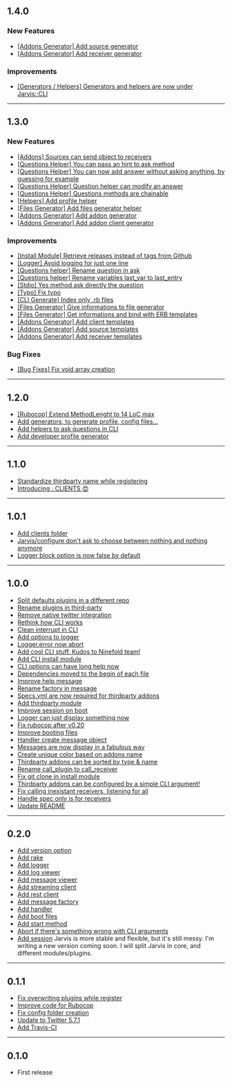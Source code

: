 1.4.0
-----
### New Features
* [[Addons Generator] Add source generator](https://github.com/Jarvis-Bot/Jarvis-Core/commit/89492e8e7f0a49e7e687530cb7eb385d8941794c)
* [[Addons Generator] Add receiver generator](https://github.com/Jarvis-Bot/Jarvis-Core/commit/2d9a3ff0f2ed67bd6621437a157ac892809a6e7f)

### Improvements
* [[Generators / Helpers] Generators and helpers are now under Jarvis::CLI](https://github.com/Jarvis-Bot/Jarvis-Core/commit/f3866d23ad49abd3196a2ec61a46a3dd16264b78)

----------

1.3.0
-----
### New Features
* [[Addons] Sources can send object to receivers](https://github.com/Jarvis-Bot/Jarvis-Core/commit/d0f4dd1b7c264994a41c36d5c440c8506c6d7731)
* [[Questions Helper] You can pass an hint to ask method](https://github.com/Jarvis-Bot/Jarvis-Core/commit/4b05f21c6a1dc591d8e1a54a7c5376b01881b59e)
* [[Questions Helper] You can now add answer without asking anything, by guessing for example](https://github.com/Jarvis-Bot/Jarvis-Core/commit/9a3ce6f40fe6f642bf6ba456555e3a573c405597)
* [[Questions Helper] Question helper can modify an answer](https://github.com/Jarvis-Bot/Jarvis-Core/commit/d70a976422c2a4523c934c3c45bc18227015e790)
* [[Questions Helper] Questions methods are chainable](https://github.com/Jarvis-Bot/Jarvis-Core/commit/4b157fa5a547f8a77e5c3e5d8bcc8324e9fc797c)
* [[Helpers] Add profile helper](https://github.com/Jarvis-Bot/Jarvis-Core/commit/adc69da078e5b49c56bdb531331798545b2493d2)
* [[Files Generator] Add files generator helper](https://github.com/Jarvis-Bot/Jarvis-Core/commit/aceac61c4aa912e0cc0b771fb1530eb6a5d71666)
* [[Addons Generator] Add addon generator](https://github.com/Jarvis-Bot/Jarvis-Core/commit/a0f3fa8e282e73636250bd17ba32167cb258cddf)
* [[Addons Generator] Add addon client generator](https://github.com/Jarvis-Bot/Jarvis-Core/commit/fe21a7f68ec93a3d668d654cc57fb5d81fc45140)

### Improvements
* [[Install Module] Retrieve releases instead of tags from Github](https://github.com/Jarvis-Bot/Jarvis-Core/commit/668766edf283e85d58982cff7dfa7b6af6773731)
* [[Logger] Avoid logging for just one line](https://github.com/Jarvis-Bot/Jarvis-Core/commit/b855c859c9f455c8f9cbb0abbe098326bce432f5)
* [[Questions helper] Rename question in ask](https://github.com/Jarvis-Bot/Jarvis-Core/commit/a417096d3d54891beb733456082dfa4f158a8fef)
* [[Questions helper] Rename variables last_var to last_entry](https://github.com/Jarvis-Bot/Jarvis-Core/commit/b76b61bccd540f7005e7a127e0c7f5c214dbe4d2)
* [[Stdio] Yes method ask directly the question](https://github.com/Jarvis-Bot/Jarvis-Core/commit/e70292ec6dd23fdc359f28676ee070012563a873)
* [[Typo] Fix typo](https://github.com/Jarvis-Bot/Jarvis-Core/commit/02f150c153041a274a2bbc046cd4816fe6836f2a)
* [[CLI Generate] Index only .rb files](https://github.com/Jarvis-Bot/Jarvis-Core/commit/3a142cb015f9d6d3e95b643c077462aa196bbb62)
* [[Files Generator] Give informations to file generator](https://github.com/Jarvis-Bot/Jarvis-Core/commit/cb54b3d61e631aa1d6cba2dd7045540c9c1a8469)
* [[Files Generator] Get informations and bind with ERB templates](https://github.com/Jarvis-Bot/Jarvis-Core/commit/2fb45400a500f62d3433a46b55a6224800b05637)
* [[Addons Generator] Add client templates](https://github.com/Jarvis-Bot/Jarvis-Core/commit/36fb4c3fec7f4304c9ee4996f5ba9ab6eb6f9eba)
* [[Addons Generator] Add source templates](https://github.com/Jarvis-Bot/Jarvis-Core/commit/7b3273fbfdce4128afa54872e0c59ac36b59eca8)
* [[Addons Generator] Add receiver templates](https://github.com/Jarvis-Bot/Jarvis-Core/commit/45fbfcdec00958ce7c57f00ad534dad56af3af97)

### Bug Fixes
* [[Bug Fixes] Fix void array creation](https://github.com/Jarvis-Bot/Jarvis-Core/commit/0582b224ad61a3a6759b9d5aa577ca712cbd3447)

----------

1.2.0
-----
* [[Rubocop] Extend MethodLenght to 14 LoC max](https://github.com/Jarvis-Bot/Jarvis-Core/commit/49c2236d3bdf1d3828c28c107046e0fb2ac59576)
* [Add generators, to generate profile, config files...](https://github.com/Jarvis-Bot/Jarvis-Core/commit/173b8d3121852cb1b524593e4b46e8b1051c486b)
* [Add helpers to ask questions in CLI](https://github.com/Jarvis-Bot/Jarvis-Core/commit/56bfd513fbc5ea2ba3694737ec1daff6f06da988)
* [Add developer profile generator](https://github.com/Jarvis-Bot/Jarvis-Core/commit/fa281ceb21161aff12bd8251d99956333f760baf)

----------

1.1.0
-----
* [Standardize thirdparty name while registering](https://github.com/Jarvis-Bot/Jarvis-Core/commit/662fb46e85ddb19965257b78a5db54e63ff6af58)
* [Introducing : CLIENTS :heart_eyes:](https://github.com/Jarvis-Bot/Jarvis-Core/commit/d38c91e561c58f4c2f119daeea55bdccfc9d318a)

----------

1.0.1
-----
* [Add clients folder](https://github.com/Jarvis-Bot/Jarvis-Core/commit/b810e165a32024451654fcb6c460852666b47a6b)
* [Jarvis/configure don't ask to choose between nothing and nothing anymore](https://github.com/Jarvis-Bot/Jarvis-Core/commit/f562b8aa33a772f427037002f77580a5a815a203)
* [Logger block option is now false by default](https://github.com/Jarvis-Bot/Jarvis-Core/commit/1ecbfaf3bb7dc7fda30524faf699972f4b7c9bae)

----------

1.0.0
-----
* [Split defaults plugins in a different repo](https://github.com/Jarvis-Bot/Jarvis-Core/commit/c8612a17ebeb1260e5f7a95cd36ae898ff775070)
* [Rename plugins in third-party](https://github.com/Jarvis-Bot/Jarvis-Core/commit/ee4b2a287d0283f32a683ba25c7fab293ea09d7e)
* [Remove native twitter integration](https://github.com/Jarvis-Bot/Jarvis-Core/commit/1f180dfe4d1d207a0d92a274cd34c64c835c7edf)
* [Rethink how CLI works](https://github.com/Jarvis-Bot/Jarvis-Core/commit/47e8445f2ca88375a0d1757dcf7ad242cea74a0b)
* [Clean interrupt in CLI](https://github.com/Jarvis-Bot/Jarvis-Core/commit/eb5363247fb71509af6b4c1c737c28de8f152d6f)
* [Add options to logger](https://github.com/Jarvis-Bot/Jarvis-Core/commit/e87420d5582c6a67c390e3ae4da9fbfd38c33989)
* [Logger.error now abort](https://github.com/Jarvis-Bot/Jarvis-Core/commit/cff690387fb664bcb2f3dfb6caf0fffcfe146c54)
* [Add cool CLI stuff. Kudos to Ninefold team!](https://github.com/Jarvis-Bot/Jarvis-Core/commit/627be0215aed4dc61daf6fd130f797ae80f9f970)
* [Add CLI install module](https://github.com/Jarvis-Bot/Jarvis-Core/commit/aadbc474cc420c865dfd33cbd6f6882376b6e8fe)
* [CLI options can have long help now](https://github.com/Jarvis-Bot/Jarvis-Core/commit/a4a0fb9e1a480f29062dc775152c73139ac54bda)
* [Dependencies moved to the begin of each file](https://github.com/Jarvis-Bot/Jarvis-Core/commit/99c27b5603dbec6f5aa8d3b8fa02587b77491507)
* [Improve help message](https://github.com/Jarvis-Bot/Jarvis-Core/commit/b29b6309c9115ef42ddc35c07525b5a41a0645ac)
* [Rename factory in message](https://github.com/Jarvis-Bot/Jarvis-Core/commit/661af0a40cab4c6ecfa1c8886610643a7a837735)
* [Specs.yml are now required for thirdparty addons](https://github.com/Jarvis-Bot/Jarvis-Core/commit/987ff6ec3f88b414dc98463c6ab0e30dced58411)
* [Add thirdparty module](https://github.com/Jarvis-Bot/Jarvis-Core/commit/b0b2d72abe88596e7b832445af5f449b8b7a8c98)
* [Improve session on boot](https://github.com/Jarvis-Bot/Jarvis-Core/commit/1035fb41d10cca30f61e77c68a2f3ea8ccde81e6)
* [Logger can just display something now](https://github.com/Jarvis-Bot/Jarvis-Core/commit/0a0b4b5961c06ae5b22f400550b7bab488987fe8)
* [Fix rubocop after v0.20](https://github.com/Jarvis-Bot/Jarvis-Core/commit/cd35e937a5120eda6e9975c2c63fb1c09ef77360)
* [Improve booting files](https://github.com/Jarvis-Bot/Jarvis-Core/commit/dcc5cc8becab6c4bcca47e9c6bca60b4171ff700)
* [Handler create message object](https://github.com/Jarvis-Bot/Jarvis-Core/commit/a47751827e86afbecbf601438d93fa004d9d1abd)
* [Messages are now display in a fabulous way](https://github.com/Jarvis-Bot/Jarvis-Core/commit/6b1c083ee0229647d5937e6ba2bbc4dee4b76b76)
* [Create unique color based on addons name](https://github.com/Jarvis-Bot/Jarvis-Core/commit/7318a61c35fcefdf1333c24b6e250905cb4f8379)
* [Thirdparty addons can be sorted by type & name](https://github.com/Jarvis-Bot/Jarvis-Core/commit/ff33868beacfdd09394b0f97a1a44b5825f917b7)
* [Rename call_plugin to call_receiver](https://github.com/Jarvis-Bot/Jarvis-Core/commit/f2974fe7abee9a142bbabcd8bb1bb3b75580271c)
* [Fix git clone in install module](https://github.com/Jarvis-Bot/Jarvis-Core/commit/e3fa824ce43d88649fd73231f5d3bcf369a89ef4)
* [Thirdparty addons can be configured by a simple CLI argument!](https://github.com/Jarvis-Bot/Jarvis-Core/commit/ed0fdf8f08837754b726d3d5f08bf61be196d140)
* [Fix calling inexistant receivers, listening for all](https://github.com/Jarvis-Bot/Jarvis-Core/commit/3336154cda23eb11ccecadf78bb2843fad11a79c)
* [Handle spec only is for receivers](https://github.com/Jarvis-Bot/Jarvis-Core/commit/81d7fa6498da991d290dde01c629b9217029353a)
* [Update README](https://github.com/Jarvis-Bot/Jarvis-Core/commit/defad0d1b87346edaf1ad4c965d674fd67a16d47)

----------

0.2.0
-----
* [Add version option](https://github.com/Jarvis-Bot/Jarvis-Core/commit/92b860b87a93ccd5963d3903aa0b85adc3c40334)
* [Add rake](https://github.com/Jarvis-Bot/Jarvis-Core/commit/c95bfb8e0a8b5ca1ef71839fe3bd4d0725e1eaaf)
* [Add logger](https://github.com/Jarvis-Bot/Jarvis-Core/commit/2056e0d640a52c2fef871deb06435ebcd230250b)
* [Add log viewer](https://github.com/Jarvis-Bot/Jarvis-Core/commit/212ae3b0d57614f3aa0c92d490a394c59a7c00a2)
* [Add message viewer](https://github.com/Jarvis-Bot/Jarvis-Core/commit/53a95006b9f025bf9726bb6412a6c78fa765eebd)
* [Add streaming client](https://github.com/Jarvis-Bot/Jarvis-Core/commit/b80652b1eb6ef182938218f9ed58db6e4241e990)
* [Add rest client](https://github.com/Jarvis-Bot/Jarvis-Core/commit/17fca661919c632b3953990e32789531fe9ff641)
* [Add message factory](https://github.com/Jarvis-Bot/Jarvis-Core/commit/25acc67f2f380f5754660740990bc96b1edebb45)
* [Add handler](https://github.com/Jarvis-Bot/Jarvis-Core/commit/faa315b33116c279fccf40012ce816e6a30138b7)
* [Add boot files](https://github.com/Jarvis-Bot/Jarvis-Core/commit/5f73afc5278bacf6e630f2175033a977b93101a2)
* [Add start method](https://github.com/Jarvis-Bot/Jarvis-Core/commit/1525eeecb8117fa452d6b176fa850e5dc976206a)
* [Abort if there's something wrong with CLI arguments](https://github.com/Jarvis-Bot/Jarvis-Core/commit/06e04ac224bc19545683337f3d34ccfa8374f397)
* [Add session](https://github.com/Jarvis-Bot/Jarvis-Core/commit/e6fb4a058ed0918a09d4dc97f72c9e9ede79e933)
Jarvis is more stable and flexible, but it's still messy.
I'm writing a new version coming soon.
I will split Jarvis in core, and different modules/plugins.

----------

0.1.1
-----
* [Fix overwriting plugins while register](https://github.com/VictorBersy/Jarvis/commit/c76301332442995b17b0a4838f50ce9897487c5b)
* [Improve code for Rubocop](https://github.com/VictorBersy/Jarvis/commit/3635afc2a306dda01d2bcfed8c88f23d857735fc)
* [Fix config folder creation](https://github.com/VictorBersy/Jarvis/commit/c8130a3746450e91028b2cd5da6f7e442cc6b1c0)
* [Update to Twitter 5.7.1](https://github.com/VictorBersy/Jarvis/commit/a35cdf8437642b6bcf41af822939e4230890acae)
* [Add Travis-CI](https://github.com/Jarvis-Bot/Jarvis-Core/commit/f67f11ce77f43a398c45c08fadf490dfb09c5e7f)

----------

0.1.0
-----
* First release
